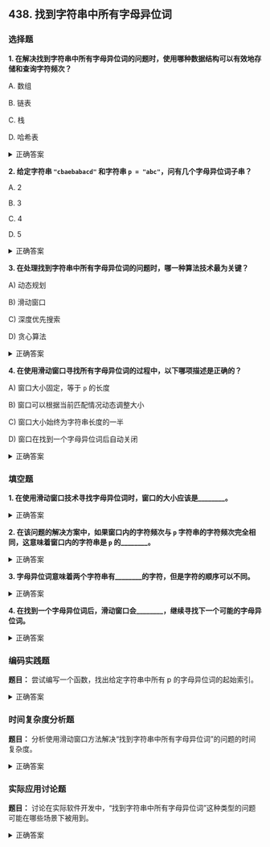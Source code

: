 ## 438. 找到字符串中所有字母异位词

### 选择题

**1. 在解决找到字符串中所有字母异位词的问题时，使用哪种数据结构可以有效地存储和查询字符频次？**

A. 数组

B. 链表

C. 栈

D. 哈希表

<details>
  <summary>正确答案</summary>答案：D. 哈希表
</details>

**2. 给定字符串 `"cbaebabacd"` 和字符串 `p = "abc"`，问有几个字母异位词子串？**

A. 2

B. 3

C. 4

D. 5

<details>
  <summary>正确答案</summary>
  <p>答案：A. 2</p>
  <span>字母异位词子串列表应该是：</span>
  <ul>
    <li><code>"cba"</code></li>
    <li><code>"bac"</code></li>
  </ul>
</details>

**3. 在处理找到字符串中所有字母异位词的问题时，哪一种算法技术最为关键？**

A) 动态规划

B) 滑动窗口

C) 深度优先搜索

D) 贪心算法

<details>
  <summary>正确答案</summary>B) 滑动窗口
</details>

**4. 在使用滑动窗口寻找所有字母异位词的过程中，以下哪项描述是正确的？**

A) 窗口大小固定，等于 `p` 的长度

B) 窗口可以根据当前匹配情况动态调整大小

C) 窗口大小始终为字符串长度的一半

D) 窗口在找到一个字母异位词后自动关闭

<details>
  <summary>正确答案</summary>A) 窗口大小固定，等于 `p` 的长度
</details>


### 填空题

**1. 在使用滑动窗口技术寻找字母异位词时，窗口的大小应该是________。**
<details>
  <summary>正确答案</summary>答案： 目标字符串 `p` 的长度
</details>

**2. 在该问题的解决方案中，如果窗口内的字符频次与 `p` 字符串的字符频次完全相同，这意味着窗口内的字符串是 `p` 的________。**
<details>
  <summary>正确答案</summary>答案： 字母异位词
</details>

**3. 字母异位词意味着两个字符串有________的字符，但是字符的顺序可以不同。**
<details>
  <summary>正确答案</summary>相同数量和种类
</details>

**4. 在找到一个字母异位词后，滑动窗口会________，继续寻找下一个可能的字母异位词。**
<details>
  <summary>正确答案</summary>向前移动一个字符
</details>


### 编码实践题

**题目：** 尝试编写一个函数，找出给定字符串中所有 p 的字母异位词的起始索引。

<details>
  <summary>正确答案</summary>

```python
class Solution:
    def findAnagrams(self, s: str, p: str) -> List[int]:
        s_len, p_len = len(s), len(p)
        if s_len < p_len:
            return []

        ans = []
        dict1, dict2 = {}, {}

        # 初始化p的字符计数和s的前p_len个字符的计数
        for i in range(p_len):
            dict1[p[i]] = 1 + dict1.get(p[i], 0)
            dict2[s[i]] = 1 + dict2.get(s[i], 0)

        if dict1 == dict2:
            ans.append(0)

        # 遍历s，更新窗口内的字符计数
        for i in range(1, s_len - p_len + 1):
            # 移除窗口最左侧的字符
            if dict2[s[i-1]] == 1:
                del dict2[s[i-1]]
            else:
                dict2[s[i-1]] -= 1

            # 添加新字符到窗口
            dict2[s[i + p_len - 1]] = 1 + dict2.get(s[i + p_len - 1], 0)

            if dict1 == dict2:
                ans.append(i)

        return ans
```
</details>

### 时间复杂度分析题

**题目：** 分析使用滑动窗口方法解决“找到字符串中所有字母异位词”的问题的时间复杂度。

<details>
  <summary>正确答案</summary>答案： O(n)。虽然每次窗口移动都涉及字符频次的比较，但由于频次表的大小是固定的（26个字母），因此可以认为是常数时间操作。
</details>

### 实际应用讨论题

**题目：** 讨论在实际软件开发中，“找到字符串中所有字母异位词”这种类型的问题可能在哪些场景下被用到。

<details>
  <summary>正确答案</summary>可能的答案：文本分析、安全领域中的密码学应用、数据压缩、搜索引擎优化、自然语言处理等领域。特别是在处理文本数据和进行模式匹配的任务中，这种类型的问题和解决方案可以帮助识别重要的模式和结构。
</details>